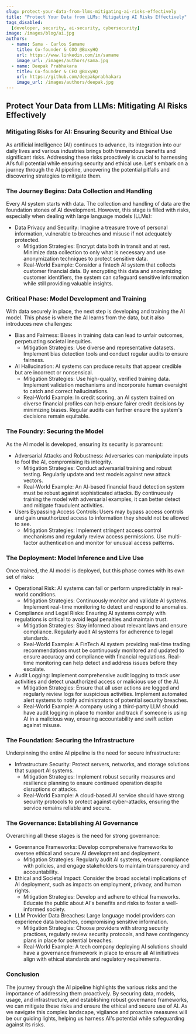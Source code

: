 ```yaml
---
slug: protect-your-data-from-llms-mitigating-ai-risks-effectively
title: "Protect Your Data from LLMs: Mitigating AI Risks Effectively"
tags_disabled:
  [developer, security, ai-security, cybersecurity]
image: /images/blog/ai.jpg
authors:
  - name: Sama - Carlos Samame
    title: Co-founder & COO @BoxyHQ
    url: https://www.linkedin.com/in/samame
    image_url: /images/authors/sama.jpg
  - name: Deepak Prabhakara
    title: Co-founder & CEO @BoxyHQ
    url: https://github.com/deepakprabhakara
    image_url: /images/authors/deepak.jpg
---
```


## Protect Your Data from LLMs: Mitigating AI Risks Effectively

### Mitigating Risks for AI: Ensuring Security and Ethical Use

As artificial intelligence (AI) continues to advance, its integration into our daily lives and various industries brings both tremendous benefits and significant risks. Addressing these risks proactively is crucial to harnessing AI’s full potential while ensuring security and ethical use. Let's embark on a journey through the AI pipeline, uncovering the potential pitfalls and discovering strategies to mitigate them.

### The Journey Begins: Data Collection and Handling

Every AI system starts with data. The collection and handling of data are the foundation stones of AI development. However, this stage is filled with risks, especially when dealing with large language models (LLMs):

- Data Privacy and Security: Imagine a treasure trove of personal information, vulnerable to breaches and misuse if not adequately protected.
  - Mitigation Strategies: Encrypt data both in transit and at rest. Minimize data collection to only what is necessary and use anonymization techniques to protect sensitive data.
  - Real-World Example: Consider a fintech AI system that collects customer financial data. By encrypting this data and anonymizing customer identifiers, the system can safeguard sensitive information while still providing valuable insights.

### Critical Phase: Model Development and Training

With data securely in place, the next step is developing and training the AI model. This phase is where the AI learns from the data, but it also introduces new challenges:

- Bias and Fairness: Biases in training data can lead to unfair outcomes, perpetuating societal inequities.
  - Mitigation Strategies: Use diverse and representative datasets. Implement bias detection tools and conduct regular audits to ensure fairness.
- AI Hallucination: AI systems can produce results that appear credible but are incorrect or nonsensical.
  - Mitigation Strategies: Use high-quality, verified training data. Implement validation mechanisms and incorporate human oversight to catch and correct hallucinations.
  - Real-World Example: In credit scoring, an AI system trained on diverse financial profiles can help ensure fairer credit decisions by minimizing biases. Regular audits can further ensure the system's decisions remain equitable.

### The Foundry: Securing the Model

As the AI model is developed, ensuring its security is paramount:

- Adversarial Attacks and Robustness: Adversaries can manipulate inputs to fool the AI, compromising its integrity.
  - Mitigation Strategies: Conduct adversarial training and robust testing. Regularly update and test models against new attack vectors.
  - Real-World Example: An AI-based financial fraud detection system must be robust against sophisticated attacks. By continuously training the model with adversarial examples, it can better detect and mitigate fraudulent activities.
- Users Bypassing Access Controls: Users may bypass access controls and gain unauthorized access to information they should not be allowed to see.
  - Mitigation Strategies: Implement stringent access control mechanisms and regularly review access permissions. Use multi-factor authentication and monitor for unusual access patterns.

### The Deployment: Model Inference and Live Use

Once trained, the AI model is deployed, but this phase comes with its own set of risks:

- Operational Risk: AI systems can fail or perform unpredictably in real-world conditions.
  - Mitigation Strategies: Continuously monitor and validate AI systems. Implement real-time monitoring to detect and respond to anomalies.
- Compliance and Legal Risks: Ensuring AI systems comply with regulations is critical to avoid legal penalties and maintain trust.
  - Mitigation Strategies: Stay informed about relevant laws and ensure compliance. Regularly audit AI systems for adherence to legal standards.
  - Real-World Example: A FinTech AI system providing real-time trading recommendations must be continuously monitored and updated to ensure accuracy and compliance with financial regulations. Real-time monitoring can help detect and address issues before they escalate.
- Audit Logging: Implement comprehensive audit logging to track user activities and detect unauthorized access or malicious use of the AI.
  - Mitigation Strategies: Ensure that all user actions are logged and regularly review logs for suspicious activities. Implement automated alert systems to notify administrators of potential security breaches.
  - Real-World Example: A company using a third-party LLM should have audit logging in place to monitor and track if someone is using AI in a malicious way, ensuring accountability and swift action against misuse.

### The Foundation: Securing the Infrastructure

Underpinning the entire AI pipeline is the need for secure infrastructure:

- Infrastructure Security: Protect servers, networks, and storage solutions that support AI systems.
  - Mitigation Strategies: Implement robust security measures and resilience planning to ensure continued operation despite disruptions or attacks.
  - Real-World Example: A cloud-based AI service should have strong security protocols to protect against cyber-attacks, ensuring the service remains reliable and secure.

### The Governance: Establishing AI Governance

Overarching all these stages is the need for strong governance:

- Governance Frameworks: Develop comprehensive frameworks to oversee ethical and secure AI development and deployment.
  - Mitigation Strategies: Regularly audit AI systems, ensure compliance with policies, and engage stakeholders to maintain transparency and accountability.
- Ethical and Societal Impact: Consider the broad societal implications of AI deployment, such as impacts on employment, privacy, and human rights.
  - Mitigation Strategies: Develop and adhere to ethical frameworks. Educate the public about AI's benefits and risks to foster a well-informed society.
- LLM Provider Data Breaches: Large language model providers can experience data breaches, compromising sensitive information.
  - Mitigation Strategies: Choose providers with strong security practices, regularly review security protocols, and have contingency plans in place for potential breaches.
  - Real-World Example: A tech company deploying AI solutions should have a governance framework in place to ensure all AI initiatives align with ethical standards and regulatory requirements.

### Conclusion

The journey through the AI pipeline highlights the various risks and the importance of addressing them proactively. By securing data, models, usage, and infrastructure, and establishing robust governance frameworks, we can mitigate these risks and ensure the ethical and secure use of AI. As we navigate this complex landscape, vigilance and proactive measures will be our guiding lights, helping us harness AI's potential while safeguarding against its risks.
